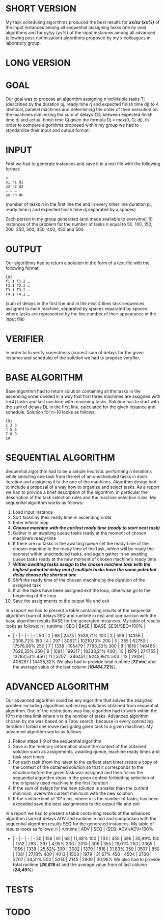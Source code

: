 # SHORT VERSION
My task scheduling algorithms produced the best results for **_xx/xx (xx%)_** of the input instances among all sequential (assigning tasks one by one) algorithms and for yy/yy (yy%)  of the input instances among all advanced (allowing post-optimization) algorithms proposed by my x colleagues in laboratory group.
# LONG VERSION
# GOAL
Our goal was to propose an algorithm assigning n indivisible tasks Tj (described by the duration pj, ready time rj and expected finish time dj) to 4 identical, parallel machines and determining the order of their execution on the machines minimizing the sum of delays ΣDj between expected finish time dj and actual finish time Cj given the formula Dj = max(0, Cj-dj). In order to compare algorithms proposed within my group we had to standardize their input and output format.
# INPUT
First we had to generate instances and save it in a text file with the following format:
```
n
p1 r1 d1
p2 r2 d2
… … …
pn rn dn
```
(number of tasks n in the first line the and in every other line duration pj, ready time rj and expected finish time dj separated by a spaces)

Each person in my group generated (and made available to everyone) 10 instances of the problem for the number of tasks n equal to 50, 100, 150, 200, 250, 300, 350, 400, 450 and 500.
# OUTPUT
Our algorithms had to return a solution in the form of a text file with the following format:
```
ΣDj
T1.1 T1.2 …
T2.1 T2.2 …
T3.1 T3.2 …
T4.1 T4.2 …
```
(sum of delays in the first line and in the next 4 lines task sequences assigned to each machine, separated by spaces separated by spaces where tasks are represented by the line number of their appearance in the input file)
# VERIFIER
In order to to verify correctness (correct sum of delays for the given instance and schedule) of the solution we had to propose veryfier.
# BASE ALGORITHM
Base algorithm had to return solution containing all the tasks in the ascending order divided in a way that first three machines are assigned with ⌈n/4⌉ tasks and last machine with remaining tasks. Solution has to start with the sum of delays Dj, in the first line, calculated for the given instance and schedule. Solution for n=10 looks as follows: 
```
ΣDj
1 2 3
4 5 6
7 8 9
10
```
# SEQUENTIAL ALGORITHM
Sequential algorithm had to be a simple heuristic performing n iterations while selecting one task from the set of an unscheduled tasks in each iteration and assigning it to the one of the machines. Algorithm design had to include a proposal of a way how to organize and select tasks. As a report we had to provide a brief description of the algorithm, in particular the description of the task selection rules and the machine selection rules. My sequential algorithm works as follows:
1. Load input instance
2. Sort tasks by their ready time in ascending order
3. Enter infinite loop
4. **_Choose machine with the earliest ready time (ready to start next task)_**
5. Gather in an awaiting queue tasks ready at the moment of chosen machine’s ready time
6. If there are no tasks in the awaiting queue set the ready time of the chosen machine to the ready time of the task, which will be ready the soonest within unscheduled tasks, and again gather in an awaiting queue tasks ready at the new moment of chosen machine’s ready time
7. **_Within awaiting tasks assign to the chosen machine task with the highest potential delay and if multiple tasks have the same potential delay choose the shortest one_**
8. Shift the ready time of the chosen machine by the duration of the assigned task
9. If all the tasks have been assigned exit the loop, otherwise go to the beginning of the loop
10. Save the assignments to the output file and exit

In a report we had to present a table containing results of the sequential algorithm (sum of delays SEQ and runtime in ms) and comparison with the base algorithm results BASE for the generated instances. My table of results looks as follows:
n | runtime | SEQ | BASE | (BASE–SEQ)/SEQ*100% |
- | - | - | - | - |
50 | 2 | 68 | 2475 | 3539,71%
100 | 3 | 596 | 14356 | 2308,72%
150 | 4 | 297 | 30621 | 10210,10%
200 | 5 | 355 | 62750 | 17576,06%
250 | 7 | 1338 | 105479 | 7783,33%
300 | 8 | 1818 | 140465 | 7626,35%
350 | 9 | 1081 | 199317 | 18338,21%
400 | 10 | 1979 | 274755 | 13783,53%
450 | 11 | 3707 | 346451 | 9245,86%
500 | 13 | 2809 | 408297 | 14435,32%
We also had to provide total runtime (**_72 ms_**) and the average value of the last column (**_10484,72%_**).
# ADVANCED ALGORITHM
Our advanced algorithm could be any algorithm that solves the analyzed problem including algorithms optimizing solutions obtained from sequential algorithm.  One of the restrictions was that algorithm had to work within the 10*n ms time limit where n is the number of tasks. Advanced algorithm chosen by me was based on a Tabu search, because in every optimizing iteration I forbid one move (assigning given task to a given machine). My advanced algorithm works as follows:
1. Follow steps 1-9 of the sequential algorithm
2. Save in the memory information about the context of the obtained solution such as assignments, awaiting queue, machine ready times and task start times
3. For each task (from the latest to the earliest start time) create a copy of the context of the obtained solution so that it corresponds to the situation before the given task was assigned and then follow the sequential algorithm steps in the given context forbidding selection of the originally used machine in the first iteration
4. If the sum of delays for the new solution is smaller than the current minimum, overwrite current minimum with the new solution
5. If the runtime limit of 10*n ms, where n is the number of tasks, has been exceeded save the best assignments to the output file and exit

In a report we had to present a table containing results of the advanced algorithm (sum of delays ADV and runtime in ms) and comparison with the sequential algorithm results SEQ for the generated instances. My table of results looks as follows:
n | runtime | ADV | SEQ | (SEQ–ADV)/ADV*100%
- | - | - | - | -
50 | 156 | 61 | 68 | 11,48%
100 | 733 | 455 | 596 | 30,99%
150 | 1512 | 283 | 297 | 4,95%
200 | 2010 | 306 | 355 | 16,01%
250 | 2365 | 1066 | 1338 | 25,52%
300 | 3002 | 1379 | 1818 | 31,83%
350 | 3507 | 850 | 1081 | 27,18%
400 | 4013 | 1503 | 1979 | 31,67%
450 | 4504 | 2760 | 3707 | 34,31%
500 | 5014 | 2145 | 2809 | 30,96%
We also had to provide total runtime (**_26,816 s_**) and the average value from of last column (**_24,49%_**).

# TESTS
# TODO